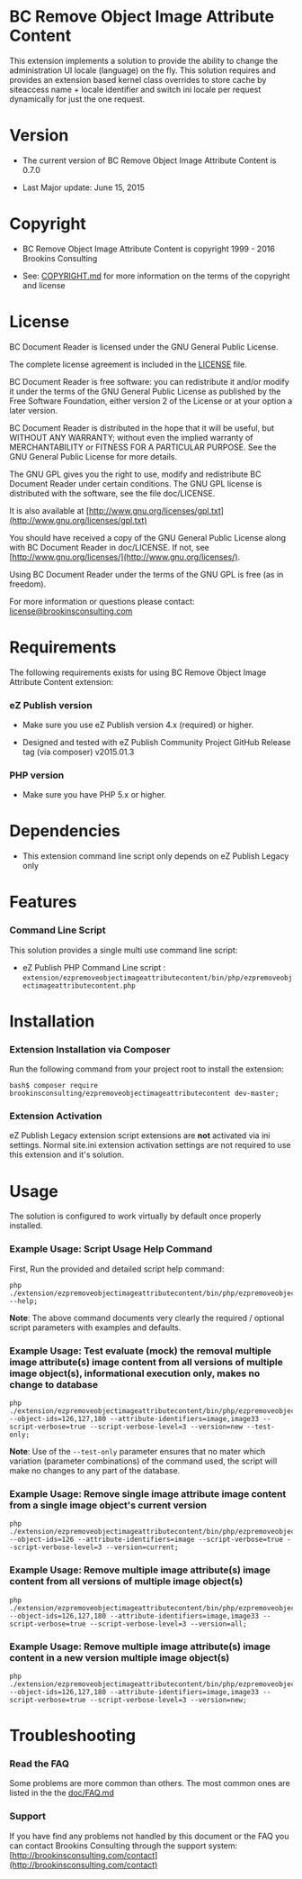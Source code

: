 BC Remove Object Image Attribute Content
===================

This extension implements a solution to provide the ability to change the administration UI locale (language) on the fly. This solution requires and provides an extension based kernel class overrides to store cache by siteaccess name + locale identifier and switch ini locale per request dynamically for just the one request.


Version
=======

* The current version of BC Remove Object Image Attribute Content is 0.7.0

* Last Major update: June 15, 2015


Copyright
=========

* BC Remove Object Image Attribute Content is copyright 1999 - 2016 Brookins Consulting

* See: [COPYRIGHT.md](COPYRIGHT.md) for more information on the terms of the copyright and license


License
=======

BC Document Reader is licensed under the GNU General Public License.

The complete license agreement is included in the [LICENSE](LICENSE) file.

BC Document Reader is free software: you can redistribute it and/or modify
it under the terms of the GNU General Public License as published by
the Free Software Foundation, either version 2 of the License or at your
option a later version.

BC Document Reader is distributed in the hope that it will be useful,
but WITHOUT ANY WARRANTY; without even the implied warranty of
MERCHANTABILITY or FITNESS FOR A PARTICULAR PURPOSE.  See the
GNU General Public License for more details.

The GNU GPL gives you the right to use, modify and redistribute
BC Document Reader under certain conditions. The GNU GPL license
is distributed with the software, see the file doc/LICENSE.

It is also available at [http://www.gnu.org/licenses/gpl.txt](http://www.gnu.org/licenses/gpl.txt)

You should have received a copy of the GNU General Public License
along with BC Document Reader in doc/LICENSE.  If not, see [http://www.gnu.org/licenses/](http://www.gnu.org/licenses/).

Using BC Document Reader under the terms of the GNU GPL is free (as in freedom).

For more information or questions please contact: license@brookinsconsulting.com


Requirements
============

The following requirements exists for using BC Remove Object Image Attribute Content extension:


### eZ Publish version

* Make sure you use eZ Publish version 4.x (required) or higher.

* Designed and tested with eZ Publish Community Project GitHub Release tag (via composer) v2015.01.3


### PHP version

* Make sure you have PHP 5.x or higher.


Dependencies
============

* This extension command line script only depends on eZ Publish Legacy only


Features
========

### Command Line Script

This solution provides a single multi use command line script:

* eZ Publish PHP Command Line script : `extension/ezpremoveobjectimageattributecontent/bin/php/ezpremoveobjectimageattributecontent.php`


Installation
============

### Extension Installation via Composer

Run the following command from your project root to install the extension:

    bash$ composer require brookinsconsulting/ezpremoveobjectimageattributecontent dev-master;


### Extension Activation

eZ Publish Legacy extension script extensions are **not** activated via ini settings. Normal site.ini extension activation settings are not required to use this extension and it's solution.


Usage
=====

The solution is configured to work virtually by default once properly installed.

### Example Usage: Script Usage Help Command

First, Run the provided and detailed script help command:

    php ./extension/ezpremoveobjectimageattributecontent/bin/php/ezpremoveobjectimageattributecontent.php --help;

**Note**: The above command documents very clearly the required / optional script parameters with examples and defaults.


### Example Usage: Test evaluate (mock) the removal multiple image attribute(s) image content from all versions of multiple image object(s), informational execution only, makes no change to database

    php ./extension/ezpremoveobjectimageattributecontent/bin/php/ezpremoveobjectimageattributecontent.php --object-ids=126,127,180 --attribute-identifiers=image,image33 --script-verbose=true --script-verbose-level=3 --version=new --test-only;

**Note**: Use of the `--test-only` parameter ensures that no mater which variation (parameter combinations) of the command used, the script will make no changes to any part of the database.


### Example Usage: Remove single image attribute image content from a single image object's current version

    php ./extension/ezpremoveobjectimageattributecontent/bin/php/ezpremoveobjectimageattributecontent.php --object-ids=126 --attribute-identifiers=image --script-verbose=true --script-verbose-level=3 --version=current;


### Example Usage: Remove multiple image attribute(s) image content from all versions of multiple image object(s)

    php ./extension/ezpremoveobjectimageattributecontent/bin/php/ezpremoveobjectimageattributecontent.php --object-ids=126,127,180 --attribute-identifiers=image,image33 --script-verbose=true --script-verbose-level=3 --version=all;


### Example Usage: Remove multiple image attribute(s) image content in a new version multiple image object(s)

    php ./extension/ezpremoveobjectimageattributecontent/bin/php/ezpremoveobjectimageattributecontent.php --object-ids=126,127,180 --attribute-identifiers=image,image33 --script-verbose=true --script-verbose-level=3 --version=new;


Troubleshooting
===============

### Read the FAQ

Some problems are more common than others. The most common ones are listed in the the [doc/FAQ.md](doc/FAQ.md)


### Support

If you have find any problems not handled by this document or the FAQ you can contact Brookins Consulting through the support system: [http://brookinsconsulting.com/contact](http://brookinsconsulting.com/contact)


